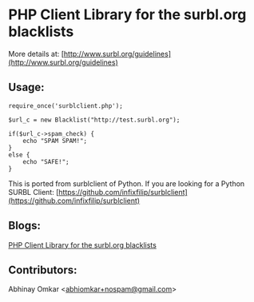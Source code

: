 PHP Client Library for the surbl.org blacklists
===============================================

More details at: [http://www.surbl.org/guidelines](http://www.surbl.org/guidelines)

Usage:
-----

    require_once('surblclient.php');

    $url_c = new Blacklist("http://test.surbl.org");

    if($url_c->spam_check) {
        echo "SPAM SPAM!";
    }
    else {
        echo "SAFE!";
    }


This is ported from surblclient of Python. If you are looking for a Python SURBL Client: [https://github.com/infixfilip/surblclient](https://github.com/infixfilip/surblclient)

Blogs:
-------
[PHP Client Library for the surbl.org blacklists](http://blog.abhiomkar.in/2011/03/14/php-client-library-for-the-surbl-org-blacklists/)

Contributors:
-----
Abhinay Omkar  <<abhiomkar+nospam@gmail.com>>